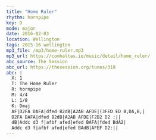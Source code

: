 ```yaml
---
title: "Home Ruler"
rhythm: hornpipe
key: D
mode: major
date: 2016-02-03
location: Wellington
tags: 2015-16 wellington 
mp3_file: /mp3/home-ruler.mp3
mp3_url: https://comhaltas.ie/music/detail/home_ruler/
abc_source: The Session
abc_url: https://thesession.org/tunes/310
abc: |
  X: 1
  T: The Home Ruler
  R: hornpipe
  M: 4/4
  L: 1/8
  K: Dmaj
  AF|D2FA DAFA|dfed B2dB|A2AB AFDE|(3FED ED B,DA,B,|
  D2FA DAFA|dfed B2dB|A2AB AFDE|F2D2 D2 :||
  dB|Addc d3 f|afbf afed|efed BAFA|fded BdA2|
  Addc d3 f|afbf afed|efed BAdB|AFEF D2:||
---
```

